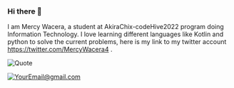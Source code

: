 ### Hi there 👋

I am Mercy Wacera, a student at AkiraChix-codeHive2022 program doing Information Technology. I love learning different languages like Kotlin and python to solve the current problems, here is my link to my twitter account https://twitter.com/MercyWacera4 .

![Quote](https://github-readme-quotes.herokuapp.com/quote?font=Redressed)

<a href="mailto:YourEmail@gmail.com">![YourEmail@gmail.com](https://img.shields.io/badge/Gmail-D14836?style=for-the-badge&logo=gmail&logoColor=white)</a>



